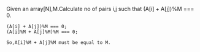 Given an array[N],M.Calculate no of pairs i,j such that (A[i] + A[j])%M === 0.


```
(A[i] + A[j])%M === 0;
(A[i]%M + A[j]%M)%M === 0; 

So,A[i]%M + A[j]%M must be equal to M.

```
